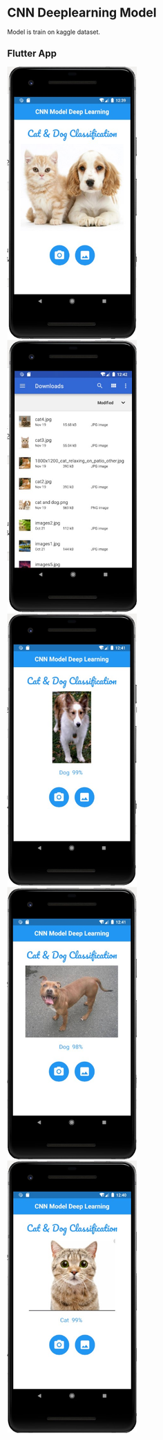 
# CNN Deeplearning Model 

Model is train on kaggle dataset. 

## Flutter App
<img src="https://github.com/utsavgupta460/CNN-Deep-Learning-Flutter-app/blob/master/Cat%20and%20dog%20CNN%20Deeplearning%20code%20and%20trained%20model/app%20pic%201.jpg" width="300" height="630"><img src="https://github.com/utsavgupta460/CNN-Deep-Learning-Flutter-app/blob/master/Cat%20and%20dog%20CNN%20Deeplearning%20code%20and%20trained%20model/app%20pic%205.jpg" width="300" height="630"><img src="https://github.com/utsavgupta460/CNN-Deep-Learning-Flutter-app/blob/master/Cat%20and%20dog%20CNN%20Deeplearning%20code%20and%20trained%20model/app%20pic%203.jpg" width="300" height="630"><img src="https://github.com/utsavgupta460/CNN-Deep-Learning-Flutter-app/blob/master/Cat%20and%20dog%20CNN%20Deeplearning%20code%20and%20trained%20model/app%20pic%204.jpg" width="300" height="630"><img src="https://github.com/utsavgupta460/CNN-Deep-Learning-Flutter-app/blob/master/Cat%20and%20dog%20CNN%20Deeplearning%20code%20and%20trained%20model/app%20pic%202.jpg" width="300" height="630">

